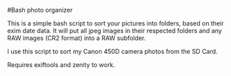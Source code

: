 #Bash photo organizer

This is a simple bash script to sort your pictures into folders, based on their exim date data. It will put all jpeg images in their respected folders and any RAW images (CR2 format) into a RAW subfolder.

I use this script to sort my Canon 450D camera photos from the SD Card.

Requires exiftools and zenity to work.
